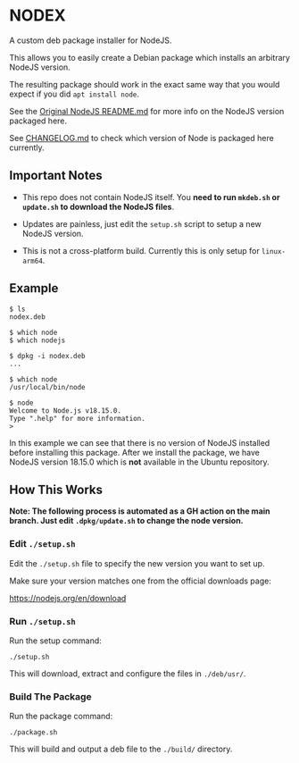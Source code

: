 # NODEX

A custom deb package installer for NodeJS.

This allows you to easily create a Debian package which installs an arbitrary NodeJS version. 

The resulting package should work in the exact same way that you would expect if you did `apt install node`.  

See the [Original NodeJS README.md](README.nodejs.md) for more info on the NodeJS version packaged here.

See [CHANGELOG.md](CHANGELOG.md) to check which version of Node is packaged here currently. 

## Important Notes

- This repo does not contain NodeJS itself. You **need to run `mkdeb.sh` or `update.sh` to download the NodeJS files**.

- Updates are painless, just edit the `setup.sh` script to setup a new NodeJS version.

- This is not a cross-platform build. Currently this is only setup for `linux-arm64`.

## Example
```
$ ls
nodex.deb

$ which node
$ which nodejs 

$ dpkg -i nodex.deb
...

$ which node
/usr/local/bin/node

$ node
Welcome to Node.js v18.15.0.
Type ".help" for more information.
> 
```

In this example we can see that there is no version of NodeJS installed before installing this package. After we install the package, we have NodeJS version 18.15.0 which is **not** available in the Ubuntu repository. 

## How This Works

**Note: The following process is automated as a GH action on the main branch. Just edit `.dpkg/update.sh` to change the node version.**

### Edit `./setup.sh`

Edit the `./setup.sh` file to specify the new version you want to set up.

Make sure your version matches one from the official downloads page:

https://nodejs.org/en/download

### Run `./setup.sh`

Run the setup command:
```
./setup.sh
```

This will download, extract and configure the files in `./deb/usr/`.

### Build The Package

Run the package command:
```
./package.sh
```

This will build and output a deb file to the `./build/` directory.
